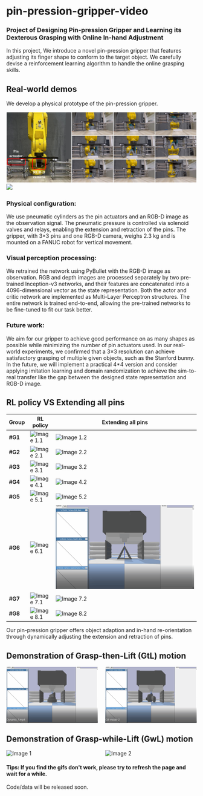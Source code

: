 # pin-pression-gripper-video
### Project of Designing Pin-pression Gripper and Learning its Dexterous Grasping with Online In-hand Adjustment

In this project, We introduce a novel pin-pression gripper that features adjusting its finger shape to conform to the target object.
We carefully devise a reinforcement learning algorithm to handle the online grasping skills.

## Real-world demos
We develop a physical prototype of the pin-pression gripper. 

![](assets/Real-world/Sim2real.png)
![](assets/Real-world/real-world-1.gif)


### Physical configuration: 
We use pneumatic cylinders as the pin actuators and an RGB-D image as the observation signal. The pneumatic pressure is controlled via solenoid valves and relays, enabling the extension and retraction of the pins. The gripper, with 3×3 pins and one RGB-D camera, weighs 2.3 kg and is mounted on a FANUC robot for vertical movement. 

### Visual perception processing: 
We retrained the network using PyBullet with the RGB-D image as observation. RGB and depth images are processed separately by two pre-trained Inception-v3 networks, and their features are concatenated into a 4096-dimensional vector as the state representation. Both the actor and critic network are implemented as Multi-Layer Perceptron structures. The entire network is trained end-to-end, allowing the pre-trained networks to be fine-tuned to fit our task better. 

### Future work: 
We aim for our gripper to achieve good performance on as many shapes as possible while minimizing the number of pin actuators used. In our real-world experiments, we confirmed that a 3×3 resolution can achieve satisfactory grasping of multiple given objects, such as the Stanford bunny. In the future, we will implement a practical 4*4 version and consider applying imitation learning and domain randomization to achieve the sim-to-real transfer like the gap between the designed state representation and RGB-D image.




## RL policy VS Extending all pins
|**Group**  | **RL policy** | **Extending all pins** |
|-----------|--------------|--------------|
| **#G1** | ![Image 1.1](assets/compare_with_all-extended/group-1/rl-1.gif) | ![Image 1.2](assets/compare_with_all-extended/group-1/all-1.gif) |
| **#G2** | ![Image 2.1](assets/compare_with_all-extended/group-2/rl-2.gif) | ![Image 2.2](assets/compare_with_all-extended/group-2/all-2.gif) |
| **#G3** | ![Image 3.1](assets/compare_with_all-extended/group-3/rl-3.gif) | ![Image 3.2](assets/compare_with_all-extended/group-3/all-3.gif) |
| **#G4** | ![Image 4.1](assets/compare_with_all-extended/group-4/rl-4.gif) | ![Image 4.2](assets/compare_with_all-extended/group-4/all-4.gif) |
| **#G5** | ![Image 5.1](assets/compare_with_all-extended/group-5/rl-5.gif) | ![Image 5.2](assets/compare_with_all-extended/group-5/all-5.gif) |
| **#G6** | ![Image 6.1](assets/compare_with_all-extended/group-6/rl-6.gif) | ![Image 6.2](assets/compare_with_all-extended/group-6/all-6.gif) |
| **#G7** | ![Image 7.1](assets/compare_with_all-extended/group-7/rl-7.gif) | ![Image 7.2](assets/compare_with_all-extended/group-7/all-7.gif) |
| **#G8** | ![Image 8.1](assets/compare_with_all-extended/group-8/rl-policy-8.gif) | ![Image 8.2](assets/compare_with_all-extended/group-8/all-8.gif) |
<!-- Table -->
Our pin-pression gripper offers object adaption and in-hand re-orientation through dynamically adjusting the extension and retraction of pins.

## Demonstration of Grasp-then-Lift (GtL) motion
<div style="display: flex; justify-content: space-between;">
  <img src="GtL-mode-1.gif" alt="Image 1" width="48%">
  <img src="GtL-mode-2.gif" alt="Image 2" width="48%">
</div>

## Demonstration of Grasp-while-Lift (GwL) motion
<div style="display: flex; justify-content: space-between;">
  <img src="GwL-mode-1.gif" alt="Image 1" width="48%">
  <img src="GwL-mode-3.gif" alt="Image 2" width="48%">
</div>




#### Tips: If you find the gifs don't work, please try to refresh the page and wait for a while.
Code/data will be released soon.

